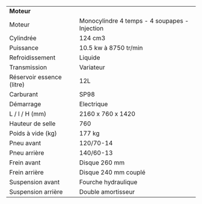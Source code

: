 ﻿---
type: chart
item: 82
---

<div class="tab active" id="specs" style="display: block;">
								<table>
									<tbody><tr>
										<td colspan="2"><strong>Moteur</strong></td>
									</tr>
                                            <tr>
											    <td>Moteur</td>
											    <td>Monocylindre 4 temps - 4 soupapes - Injection</td>
										    </tr>
                                            <tr>
											    <td>Cylindrée</td>
											    <td>124 cm3</td>
										    </tr>
                                            <tr>
											    <td>Puissance</td>
											    <td>10.5 kw à 8750 tr/min</td>
										    </tr>
                                            <tr>
											    <td>Refroidissement</td>
											    <td>Liquide</td>
										    </tr>
                                            <tr>
											    <td>Transmission</td>
											    <td>Variateur</td>
										    </tr>
                                            <tr>
											    <td>Réservoir essence (litre)</td>
											    <td>12L</td>
										    </tr>
                                            <tr>
											    <td>Carburant</td>
											    <td>SP98</td>
										    </tr>
                                            <tr>
											    <td>Démarrage</td>
											    <td>Electrique</td>
										    </tr>
                                            <tr>
											    <td>L / l / H (mm)</td>
											    <td>2160  x 760  x 1420</td>
										    </tr>
                                            <tr>
											    <td>Hauteur de selle</td>
											    <td>760</td>
										    </tr>
                                            <tr>
											    <td>Poids à vide (kg)</td>
											    <td>177 kg</td>
										    </tr>
                                            <tr>
											    <td>Pneu avant</td>
											    <td>120/70-14</td>
										    </tr>
                                            <tr>
											    <td>Pneu arrière</td>
											    <td>140/60-13</td>
										    </tr>
                                            <tr>
											    <td>Frein avant</td>
											    <td>Disque 260 mm</td>
										    </tr>
                                            <tr>
											    <td>Frein arrière</td>
											    <td>Disque 240 mm couplé</td>
										    </tr>
                                            <tr>
											    <td>Suspension avant</td>
											    <td>Fourche hydraulique</td>
										    </tr>
                                            <tr>
											    <td>Suspension arrière</td>
											    <td>Double amortisseur</td>
										    </tr>
								</tbody></table>
							</div>
